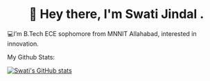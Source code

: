  <h1 align="center"> 👋 Hey there, I'm Swati Jindal . </br></h1>
<p align="center">

</p>
<p> 
💻I’m B.Tech ECE sophomore from MNNIT Allahabad, interested in innovation. </br>
<!---📫 How to reach me:  swatijindal2018@gmail.com </br> --->

</p>
My Github Stats:

  [![Swati's GitHub stats](https://github-readme-stats.vercel.app/api?username=Swatijindal08&show_icons=true&theme=dark&count_private=true&hide=issues,stars&show_icons=true)](https://github.com/Swatijindal08/github-readme-stats)
<br>
  
 
<!---
Swatijindal08/Swatijindal08 is a ✨ special ✨ repository because its `README.md` (this file) appears on your GitHub profile.
You can click the Preview link to take a look at your changes.
--->
